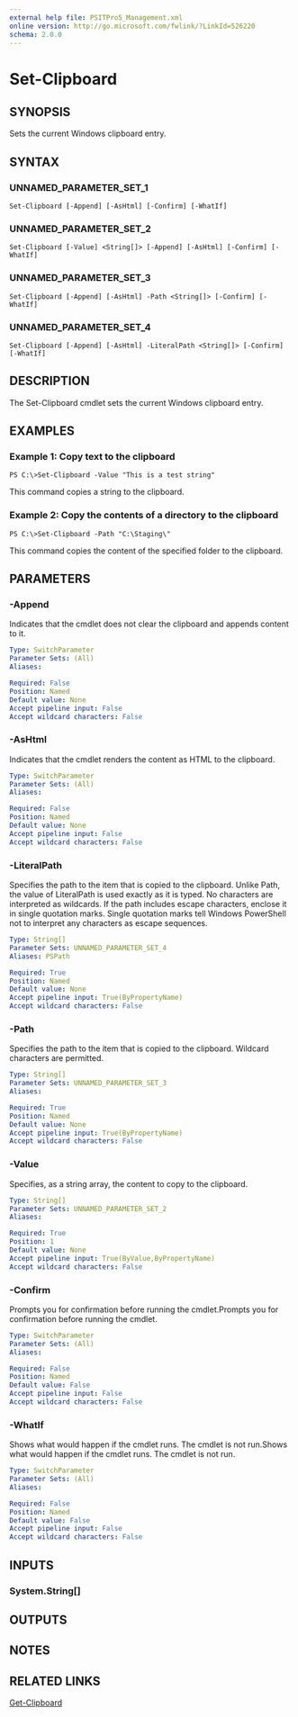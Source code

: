 ```yaml
---
external help file: PSITPro5_Management.xml
online version: http://go.microsoft.com/fwlink/?LinkId=526220
schema: 2.0.0
---
```


# Set-Clipboard
## SYNOPSIS
Sets the current Windows clipboard entry.

## SYNTAX

### UNNAMED_PARAMETER_SET_1
```
Set-Clipboard [-Append] [-AsHtml] [-Confirm] [-WhatIf]
```

### UNNAMED_PARAMETER_SET_2
```
Set-Clipboard [-Value] <String[]> [-Append] [-AsHtml] [-Confirm] [-WhatIf]
```

### UNNAMED_PARAMETER_SET_3
```
Set-Clipboard [-Append] [-AsHtml] -Path <String[]> [-Confirm] [-WhatIf]
```

### UNNAMED_PARAMETER_SET_4
```
Set-Clipboard [-Append] [-AsHtml] -LiteralPath <String[]> [-Confirm] [-WhatIf]
```

## DESCRIPTION
The Set-Clipboard cmdlet sets the current Windows clipboard entry.

## EXAMPLES

### Example 1: Copy text to the clipboard
```
PS C:\>Set-Clipboard -Value "This is a test string"
```

This command copies a string to the clipboard.

### Example 2: Copy the contents of a directory to the clipboard
```
PS C:\>Set-Clipboard -Path "C:\Staging\"
```

This command copies the content of the specified folder to the clipboard.

## PARAMETERS

### -Append
Indicates that the cmdlet does not clear the clipboard and appends content to it.

```yaml
Type: SwitchParameter
Parameter Sets: (All)
Aliases: 

Required: False
Position: Named
Default value: None
Accept pipeline input: False
Accept wildcard characters: False
```

### -AsHtml
Indicates that the cmdlet renders the content as HTML to the clipboard.

```yaml
Type: SwitchParameter
Parameter Sets: (All)
Aliases: 

Required: False
Position: Named
Default value: None
Accept pipeline input: False
Accept wildcard characters: False
```

### -LiteralPath
Specifies the path to the item that is copied to the clipboard.
Unlike Path, the value of LiteralPath is used exactly as it is typed.
No characters are interpreted as wildcards.
If the path includes escape characters, enclose it in single quotation marks.
Single quotation marks tell Windows PowerShell not to interpret any characters as escape sequences.

```yaml
Type: String[]
Parameter Sets: UNNAMED_PARAMETER_SET_4
Aliases: PSPath

Required: True
Position: Named
Default value: None
Accept pipeline input: True(ByPropertyName)
Accept wildcard characters: False
```

### -Path
Specifies the path to the item that is copied to the clipboard.
Wildcard characters are permitted.

```yaml
Type: String[]
Parameter Sets: UNNAMED_PARAMETER_SET_3
Aliases: 

Required: True
Position: Named
Default value: None
Accept pipeline input: True(ByPropertyName)
Accept wildcard characters: False
```

### -Value
Specifies, as a string array, the content to copy to the clipboard.

```yaml
Type: String[]
Parameter Sets: UNNAMED_PARAMETER_SET_2
Aliases: 

Required: True
Position: 1
Default value: None
Accept pipeline input: True(ByValue,ByPropertyName)
Accept wildcard characters: False
```

### -Confirm
Prompts you for confirmation before running the cmdlet.Prompts you for confirmation before running the cmdlet.

```yaml
Type: SwitchParameter
Parameter Sets: (All)
Aliases: 

Required: False
Position: Named
Default value: False
Accept pipeline input: False
Accept wildcard characters: False
```

### -WhatIf
Shows what would happen if the cmdlet runs.
The cmdlet is not run.Shows what would happen if the cmdlet runs.
The cmdlet is not run.

```yaml
Type: SwitchParameter
Parameter Sets: (All)
Aliases: 

Required: False
Position: Named
Default value: False
Accept pipeline input: False
Accept wildcard characters: False
```

## INPUTS

### System.String[]

## OUTPUTS

## NOTES

## RELATED LINKS

[Get-Clipboard](2670c8e9-d22b-4968-b488-e91311698cc0)

